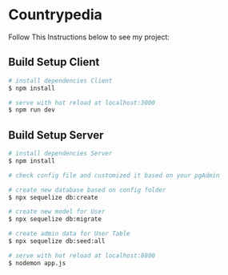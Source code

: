 # Countrypedia

Follow This Instructions below to see my project:

## Build Setup Client

```bash
# install dependencies Client
$ npm install

# serve with hot reload at localhost:3000
$ npm run dev
```

## Build Setup Server

```bash
# install dependencies Server
$ npm install

# check config file and customized it based on your pgAdmin

# create new database based on config folder
$ npx sequelize db:create

# create new model for User
$ npx sequelize db:migrate

# create admin data for User Table
$ npx sequelize db:seed:all

# serve with hot reload at localhost:8800
$ nodemon app.js
```